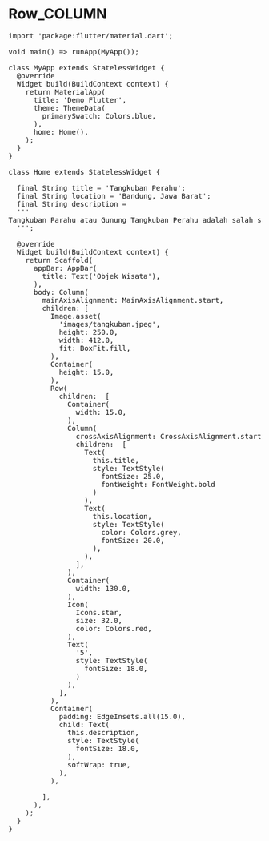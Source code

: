 # Row_COLUMN 

<pre>
import 'package:flutter/material.dart';

void main() => runApp(MyApp());

class MyApp extends StatelessWidget {
  @override
  Widget build(BuildContext context) {
    return MaterialApp(
      title: 'Demo Flutter',
      theme: ThemeData(
        primarySwatch: Colors.blue,
      ),
      home: Home(),
    );
  }
}

class Home extends StatelessWidget {

  final String title = 'Tangkuban Perahu';
  final String location = 'Bandung, Jawa Barat';
  final String description =
  '''
Tangkuban Parahu atau Gunung Tangkuban Perahu adalah salah satu gunung yang terletak di Provinsi Jawa Barat, Indonesia. Sekitar 20 km ke arah utara Kota Bandung, dengan rimbun pohon pinus dan hamparan kebun teh di sekitarnya, Gunung Tangkuban Perahu mempunyai ketinggian setinggi 2.084 meter.
  ''';

  @override
  Widget build(BuildContext context) {
    return Scaffold(
      appBar: AppBar(
        title: Text('Objek Wisata'),
      ),
      body: Column(
        mainAxisAlignment: MainAxisAlignment.start,
        children: <Widget>[
          Image.asset(
            'images/tangkuban.jpeg',
            height: 250.0,
            width: 412.0,
            fit: BoxFit.fill,
          ),
          Container(
            height: 15.0,
          ),
          Row(
            children: <Widget> [
              Container(
                width: 15.0,
              ),
              Column(
                crossAxisAlignment: CrossAxisAlignment.start,                
                children: <Widget> [                  
                  Text(
                    this.title,
                    style: TextStyle(
                      fontSize: 25.0,
                      fontWeight: FontWeight.bold
                    )
                  ),
                  Text(
                    this.location,
                    style: TextStyle(
                      color: Colors.grey,
                      fontSize: 20.0,
                    ),
                  ),
                ],
              ),
              Container(
                width: 130.0,
              ),
              Icon(
                Icons.star,
                size: 32.0,
                color: Colors.red,
              ),              
              Text(
                '5',
                style: TextStyle(
                  fontSize: 18.0,
                )
              ),            
            ],
          ),          
          Container(
            padding: EdgeInsets.all(15.0),
            child: Text(
              this.description,
              style: TextStyle(
                fontSize: 18.0, 
              ),
              softWrap: true,
            ),
          ),
          
        ],
      ),
    );
  }
}


</pre>
